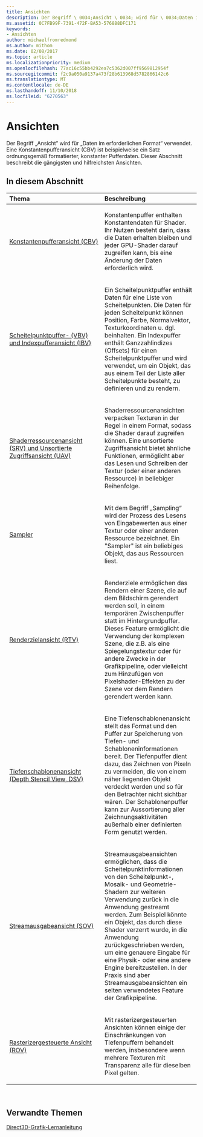 ```yaml
---
title: Ansichten
description: Der Begriff \ 0034;Ansicht \ 0034; wird für \ 0034;Daten im erforderlichen Format \ 0034; verwendet. Eine Konstantenpufferansicht (CBV) ist beispielweise ein Satz ordnungsgemäß formatierter, konstanter Pufferdaten. Dieser Abschnitt beschreibt die gängigsten und hilfreichsten Ansichten.
ms.assetid: 0C7FB99F-7391-472F-BA53-576888DFC171
keywords:
- Ansichten
author: michaelfromredmond
ms.author: mithom
ms.date: 02/08/2017
ms.topic: article
ms.localizationpriority: medium
ms.openlocfilehash: 77ac16c55bb4292ea7c5362d007ff9569812954f
ms.sourcegitcommit: f2c9a050a9137a473f28b613968d5782866142c6
ms.translationtype: MT
ms.contentlocale: de-DE
ms.lasthandoff: 11/10/2018
ms.locfileid: "6270563"
---
```

# <a name="views"></a>Ansichten


Der Begriff „Ansicht“ wird für „Daten im erforderlichen Format“ verwendet. Eine Konstantenpufferansicht (CBV) ist beispielweise ein Satz ordnungsgemäß formatierter, konstanter Pufferdaten. Dieser Abschnitt beschreibt die gängigsten und hilfreichsten Ansichten.

## <a name="span-idin-this-sectionspanin-this-section"></a><span id="in-this-section"></span>In diesem Abschnitt


<table>
<colgroup>
<col width="50%" />
<col width="50%" />
</colgroup>
<thead>
<tr class="header">
<th align="left">Thema</th>
<th align="left">Beschreibung</th>
</tr>
</thead>
<tbody>
<tr class="odd">
<td align="left"><p><a href="constant-buffer-view--cbv-.md">Konstantenpufferansicht (CBV)</a></p></td>
<td align="left"><p>Konstantenpuffer enthalten Konstantendaten für Shader. Ihr Nutzen besteht darin, dass die Daten erhalten bleiben und jeder GPU-Shader darauf zugreifen kann, bis eine Änderung der Daten erforderlich wird.</p></td>
</tr>
<tr class="even">
<td align="left"><p><a href="vertex-buffer-view--vbv-.md">Scheitelpunktpuffer- (VBV) und Indexpufferansicht (IBV)</a></p></td>
<td align="left"><p>Ein Scheitelpunktpuffer enthält Daten für eine Liste von Scheitelpunkten. Die Daten für jeden Scheitelpunkt können Position, Farbe, Normalvektor, Texturkoordinaten u. dgl. beinhalten. Ein Indexpuffer enthält Ganzzahlindizes (Offsets) für einen Scheitelpunktpuffer und wird verwendet, um ein Objekt, das aus einem Teil der Liste aller Scheitelpunkte besteht, zu definieren und zu rendern.</p></td>
</tr>
<tr class="odd">
<td align="left"><p><a href="shader-resource-view--srv-.md">Shaderressourcenansicht (SRV) und Unsortierte Zugriffsansicht (UAV)</a></p></td>
<td align="left"><p>Shaderressourcenansichten verpacken Texturen in der Regel in einem Format, sodass die Shader darauf zugreifen können. Eine unsortierte Zugriffsansicht bietet ähnliche Funktionen, ermöglicht aber das Lesen und Schreiben der Textur (oder einer anderen Ressource) in beliebiger Reihenfolge.</p></td>
</tr>
<tr class="even">
<td align="left"><p><a href="sampler.md">Sampler</a></p></td>
<td align="left"><p>Mit dem Begriff „Sampling“ wird der Prozess des Lesens von Eingabewerten aus einer Textur oder einer anderen Ressource bezeichnet. Ein &quot;Sampler&quot; ist ein beliebiges Objekt, das aus Ressourcen liest.</p></td>
</tr>
<tr class="odd">
<td align="left"><p><a href="render-target-view--rtv-.md">Renderzielansicht (RTV)</a></p></td>
<td align="left"><p>Renderziele ermöglichen das Rendern einer Szene, die auf dem Bildschirm gerendert werden soll, in einem temporären Zwischenpuffer statt im Hintergrundpuffer. Dieses Feature ermöglicht die Verwendung der komplexen Szene, die z.B. als eine Spiegelungstextur oder für andere Zwecke in der Grafikpipeline, oder vielleicht zum Hinzufügen von Pixelshader-Effekten zu der Szene vor dem Rendern gerendert werden kann.</p></td>
</tr>
<tr class="even">
<td align="left"><p><a href="depth-stencil-view--dsv-.md">Tiefenschablonenansicht (Depth Stencil View, DSV)</a></p></td>
<td align="left"><p>Eine Tiefenschablonenansicht stellt das Format und den Puffer zur Speicherung von Tiefen- und Schabloneninformationen bereit. Der Tiefenpuffer dient dazu, das Zeichnen von Pixeln zu vermeiden, die von einem näher liegenden Objekt verdeckt werden und so für den Betrachter nicht sichtbar wären. Der Schablonenpuffer kann zur Aussortierung aller Zeichnungsaktivitäten außerhalb einer definierten Form genutzt werden.</p></td>
</tr>
<tr class="odd">
<td align="left"><p><a href="stream-output-view--sov-.md">Streamausgabeansicht (SOV)</a></p></td>
<td align="left"><p>Streamausgabeansichten ermöglichen, dass die Scheitelpunktinformationen von den Scheitelpunkt-, Mosaik- und Geometrie-Shadern zur weiteren Verwendung zurück in die Anwendung gestreamt werden. Zum Beispiel könnte ein Objekt, das durch diese Shader verzerrt wurde, in die Anwendung zurückgeschrieben werden, um eine genauere Eingabe für eine Physik- oder eine andere Engine bereitzustellen. In der Praxis sind aber Streamausgabeansichten ein selten verwendetes Feature der Grafikpipeline.</p></td>
</tr>
<tr class="even">
<td align="left"><p><a href="rasterizer-ordered-view--rov-.md">Rasterizergesteuerte Ansicht (ROV)</a></p></td>
<td align="left"><p>Mit rasterizergesteuerten Ansichten können einige der Einschränkungen von Tiefenpuffern behandelt werden, insbesondere wenn mehrere Texturen mit Transparenz alle für dieselben Pixel gelten.</p></td>
</tr>
</tbody>
</table>

 

## <a name="span-idrelated-topicsspanrelated-topics"></a><span id="related-topics"></span>Verwandte Themen


[Direct3D-Grafik-Lernanleitung](index.md)

 

 




